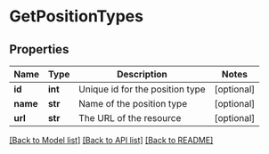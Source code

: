 # GetPositionTypes

## Properties
Name | Type | Description | Notes
------------ | ------------- | ------------- | -------------
**id** | **int** | Unique id for the position type | [optional] 
**name** | **str** | Name of the position type | [optional] 
**url** | **str** | The URL of the resource | [optional] 

[[Back to Model list]](../README.md#documentation-for-models) [[Back to API list]](../README.md#documentation-for-api-endpoints) [[Back to README]](../README.md)

